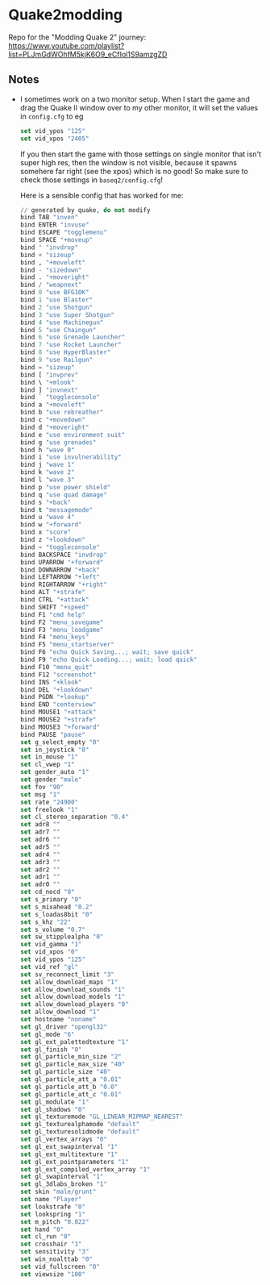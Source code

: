 # Quake2modding
Repo for the "Modding Quake 2" journey: https://www.youtube.com/playlist?list=PLJmGdWOhfM5kjK6O9_eCfIol1S9amzgZD

## Notes
- I sometimes work on a two monitor setup. When I start the game and drag the Quake II window over to my other monitor,
  it will set the values in ```config.cfg``` to eg
  ```lisp
  set vid_ypos "125"
  set vid_xpos "2405"
  ```
  If you then start the game with those settings on single monitor that isn't super high res, then
  the window is not visible, because it spawns somehere far right (see the xpos) which is no good!
  So make sure to check those settings in ```baseq2/config.cfg```!
  
  Here is a sensible config that has worked for me:
  ```lisp
  // generated by quake, do not modify
  bind TAB "inven"
  bind ENTER "invuse"
  bind ESCAPE "togglemenu"
  bind SPACE "+moveup"
  bind ' "invdrop"
  bind + "sizeup"
  bind , "+moveleft"
  bind - "sizedown"
  bind . "+moveright"
  bind / "weapnext"
  bind 0 "use BFG10K"
  bind 1 "use Blaster"
  bind 2 "use Shotgun"
  bind 3 "use Super Shotgun"
  bind 4 "use Machinegun"
  bind 5 "use Chaingun"
  bind 6 "use Grenade Launcher"
  bind 7 "use Rocket Launcher"
  bind 8 "use HyperBlaster"
  bind 9 "use Railgun"
  bind = "sizeup"
  bind [ "invprev"
  bind \ "+mlook"
  bind ] "invnext"
  bind ` "toggleconsole"
  bind a "+moveleft"
  bind b "use rebreather"
  bind c "+movedown"
  bind d "+moveright"
  bind e "use environment suit"
  bind g "use grenades"
  bind h "wave 0"
  bind i "use invulnerability"
  bind j "wave 1"
  bind k "wave 2"
  bind l "wave 3"
  bind p "use power shield"
  bind q "use quad damage"
  bind s "+back"
  bind t "messagemode"
  bind u "wave 4"
  bind w "+forward"
  bind x "score"
  bind z "+lookdown"
  bind ~ "toggleconsole"
  bind BACKSPACE "invdrop"
  bind UPARROW "+forward"
  bind DOWNARROW "+back"
  bind LEFTARROW "+left"
  bind RIGHTARROW "+right"
  bind ALT "+strafe"
  bind CTRL "+attack"
  bind SHIFT "+speed"
  bind F1 "cmd help"
  bind F2 "menu_savegame"
  bind F3 "menu_loadgame"
  bind F4 "menu_keys"
  bind F5 "menu_startserver"
  bind F6 "echo Quick Saving...; wait; save quick"
  bind F9 "echo Quick Loading...; wait; load quick"
  bind F10 "menu_quit"
  bind F12 "screenshot"
  bind INS "+klook"
  bind DEL "+lookdown"
  bind PGDN "+lookup"
  bind END "centerview"
  bind MOUSE1 "+attack"
  bind MOUSE2 "+strafe"
  bind MOUSE3 "+forward"
  bind PAUSE "pause"
  set g_select_empty "0"
  set in_joystick "0"
  set in_mouse "1"
  set cl_vwep "1"
  set gender_auto "1"
  set gender "male"
  set fov "90"
  set msg "1"
  set rate "24900"
  set freelook "1"
  set cl_stereo_separation "0.4"
  set adr8 ""
  set adr7 ""
  set adr6 ""
  set adr5 ""
  set adr4 ""
  set adr3 ""
  set adr2 ""
  set adr1 ""
  set adr0 ""
  set cd_nocd "0"
  set s_primary "0"
  set s_mixahead "0.2"
  set s_loadas8bit "0"
  set s_khz "22"
  set s_volume "0.7"
  set sw_stipplealpha "0"
  set vid_gamma "1"
  set vid_xpos "0"
  set vid_ypos "125"
  set vid_ref "gl"
  set sv_reconnect_limit "3"
  set allow_download_maps "1"
  set allow_download_sounds "1"
  set allow_download_models "1"
  set allow_download_players "0"
  set allow_download "1"
  set hostname "noname"
  set gl_driver "opengl32"
  set gl_mode "6"
  set gl_ext_palettedtexture "1"
  set gl_finish "0"
  set gl_particle_min_size "2"
  set gl_particle_max_size "40"
  set gl_particle_size "40"
  set gl_particle_att_a "0.01"
  set gl_particle_att_b "0.0"
  set gl_particle_att_c "0.01"
  set gl_modulate "1"
  set gl_shadows "0"
  set gl_texturemode "GL_LINEAR_MIPMAP_NEAREST"
  set gl_texturealphamode "default"
  set gl_texturesolidmode "default"
  set gl_vertex_arrays "0"
  set gl_ext_swapinterval "1"
  set gl_ext_multitexture "1"
  set gl_ext_pointparameters "1"
  set gl_ext_compiled_vertex_array "1"
  set gl_swapinterval "1"
  set gl_3dlabs_broken "1"
  set skin "male/grunt"
  set name "Player"
  set lookstrafe "0"
  set lookspring "1"
  set m_pitch "0.022"
  set hand "0"
  set cl_run "0"
  set crosshair "1"
  set sensitivity "3"
  set win_noalttab "0"
  set vid_fullscreen "0"
  set viewsize "100"
  ```
  